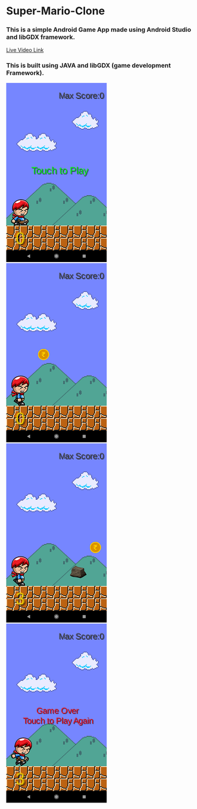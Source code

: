 # Super-Mario-Clone
### This is a simple Android Game App made using Android Studio and libGDX framework.

[Live Video Link](https://www.youtube.com/shorts/u24Ft3weTpQ)

### This is built using JAVA and libGDX (game development Framework). <br/>

<img src="img/Mario 1.png"> <br/>
<img src="img/Mario 2.png"> <br/>
<img src="img/Mario 3.png"> <br/>
<img src="img/Mario 4.png"> <br/>
